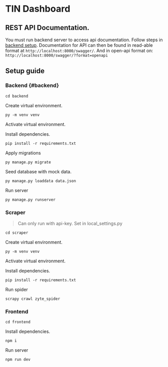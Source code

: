 # TIN Dashboard

## REST API Documentation.
You must run backend server to access api documentation.
Follow steps in [backend setup](#backend).
Documentation for API can then be found in read-able format at `http://localhost:8000/swagger/`.
And in open-api format on: `http://localhost:8000/swagger/?format=openapi`

## Setup guide

### Backend {#backend}
```
cd backend
```
Create virtual environment.
```
py -m venv venv
```
Activate virtual environment.

Install dependencies.
```
pip install -r requirements.txt
```
Apply migrations
```
py manage.py migrate
```
Seed database with mock data.
```
py manage.py loaddata data.json
```
Run server
```
py manage.py runserver
```

### Scraper
> Can only run with api-key. Set in local_settings.py
```
cd scraper
```
Create virtual environment.
```
py -m venv venv
```
Activate virtual environment.

Install dependencies.
```
pip install -r requirements.txt
```
Run spider
```
scrapy crawl zyte_spider
```

### Frontend
```
cd frontend
```

Install dependencies.
```
npm i
```
Run server
```
npm run dev
```